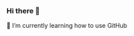 ### Hi there 👋

🌱 I’m currently learning how to use GitHub

<!--
**hhm24/hhm24** is a ✨ _special_ ✨ repository because its `README.md` (this file) appears on your GitHub profile.


- 🔭 I’m currently working on ...
- 
- 👯 I’m looking to collaborate on ...
- 🤔 I’m looking for help with ...
- 💬 Ask me about ...
- 📫 How to reach me: ...
- 😄 Pronouns: ...
- ⚡ Fun fact: ...
-->
